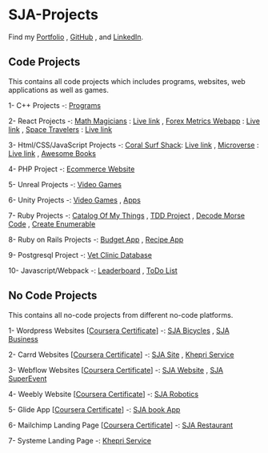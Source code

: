 # SJA-Projects

Find my [Portfolio](https://sja-portfolio.netlify.app) , [GitHub](https://github.com/sja-thedude) , and [LinkedIn](https://www.linkedin.com/in/sja-thedude).

## Code Projects

This contains all code projects which includes programs, websites, web applications as well as games.

1- C++ Projects -: [Programs](https://github.com/sja-thedude/Cpp-Projects)

2- React Projects -: [Math Magicians](https://github.com/sja-thedude/Math-Magicians) : [Live link](https://friendly-jones-704b95.netlify.app) , [Forex Metrics Webapp](https://github.com/sja-thedude/Forex-Metrics-Webapp) : [Live link](https://sja-forex-metrics-webapp.netlify.app) , [Space Travelers](https://github.com/sja-thedude/Space-Travelers-Hub) : [Live link](https://sjathedude-spacetravellershub.netlify.app)

3- Html/CSS/JavaScript Projects -: [Coral Surf Shack](https://github.com/sja-thedude/Coral-Surf-Shack): [Live link](https://sja-thedude.github.io/Coral-Surf-Shack/) , [Microverse](https://github.com/sja-thedude/Microverse) : [Live link](https://sja-thedude.github.io/Microverse/) , [Awesome Books](https://github.com/sja-thedude/Awesome-books)

4- PHP Project -: [Ecommerce Website](https://github.com/sja-thedude/Ecommerce-Website)

5- Unreal Projects -: [Video Games](https://github.com/sja-thedude/Unreal-Video-Games)

6- Unity Projects -: [Video Games](https://github.com/sja-thedude/Unity-Video-Games) , [Apps](https://github.com/sja-thedude/Unity-Apps)

7- Ruby Projects -: [Catalog Of My Things](https://github.com/sja-thedude/Catalog-Of-My-Things-Ruby-Group-Capstone) , [TDD Project](https://github.com/sja-thedude/TDDProject) , [Decode Morse Code](https://github.com/sja-thedude/Decode-Morse-Code-Message) , [Create Enumerable](https://github.com/sja-thedude/Create-Enumerable)

8- Ruby on Rails Projects -: [Budget App](https://github.com/sja-thedude/Budget-App) , [Recipe App](https://github.com/sja-thedude/Recipe-App)

9- Postgresql Project -: [Vet Clinic Database](https://github.com/sja-thedude/Vet-Clinic-Database)

10- Javascript/Webpack -: [Leaderboard](https://github.com/sja-thedude/Leaderboard) , [ToDo List](https://github.com/sja-thedude/To-Do-List)


## No Code Projects

This contains all no-code projects from different no-code platforms.

1- Wordpress Websites [[Coursera Certificate](https://www.coursera.org/account/accomplishments/verify/76FN4YAD9ZQJ)] -: [SJA Bicycles](https://sjabicycles.wordpress.com/) , [SJA Business](https://sjasite5.wordpress.com/) 

2- Carrd Websites [[Coursera Certificate](https://www.coursera.org/account/accomplishments/verify/VPL86JB8ABLT)] -: [SJA Site](https://sja-site.carrd.co/) , [Khepri Service](https://khepriservice.carrd.co/)

3- Webflow Websites [[Coursera Certificate](https://www.coursera.org/account/accomplishments/verify/Z85RF3VHLE9H)] -: [SJA Website](https://sja-website.webflow.io/) , [SJA SuperEvent](https://sja-superevent-site-bdd841.webflow.io/)

4- Weebly Website [[Coursera Certificate](https://www.coursera.org/account/accomplishments/verify/BEL342P459EJ)] -: [SJA Robotics](https://sja-robotics.weebly.com/)  

5- Glide App [[Coursera Certificate](https://www.coursera.org/account/accomplishments/verify/DB4V5Q49LGM4)] -: [SJA book App](https://sjas-bookapp.glide.page/) 

6- Mailchimp Landing Page [[Coursera Certificate](https://www.coursera.org/account/accomplishments/verify/B58LFHEZ4GUH)] -: [SJA Restaurant](https://mailchi.mp/f265712320d3/sja-restaurant)

7- Systeme Landing Page -: [Khepri Service](https://khepriservice-marketing.systeme.io/)
